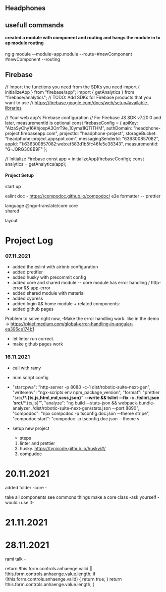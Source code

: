 ## Headphones

## usefull commands

#### created a module with component and routing and hangs the module in to ap module routing

ng g module --module=app.module --route=#newComponent #newComponent --routing

## Firebase

// Import the functions you need from the SDKs you need
import { initializeApp } from "firebase/app";
import { getAnalytics } from "firebase/analytics";
// TODO: Add SDKs for Firebase products that you want to use
// https://firebase.google.com/docs/web/setup#available-libraries

// Your web app's Firebase configuration
// For Firebase JS SDK v7.20.0 and later, measurementId is optional
const firebaseConfig = {
apiKey: "AIzaSyChy16KhjospA3OrrT9e_10yma1IQTITHM",
authDomain: "headphone-project.firebaseapp.com",
projectId: "headphone-project",
storageBucket: "headphone-project.appspot.com",
messagingSenderId: "636300857082",
appId: "1:636300857082:web:ef583d1b5fc46fe5e38343",
measurementId: "G-JQRG3C8B9F"
};

// Initialize Firebase
const app = initializeApp(firebaseConfig);
const analytics = getAnalytics(app);

#### Project Setup

start up

eslint
doc - https://compodoc.github.io/compodoc/
e2e
formatter -- prettier

language @ngx-translate/core
core  
shared

layout

# Project Log

### 07.11.2021

- added the eslint with airbnb configuration
- added pretifier
- added husky with precommit config
- added core and shared module
  -- core module has error handling / http-error && app-error
- added shared module with material
- added cypress
- added login && home module + related components:
- added github pages

Problem to solve right now,
-Make the error handling work. like in the demo -> https://pkief.medium.com/global-error-handling-in-angular-ea395ce174b1

- let linter run correct.
- make github pages work

### 16.11.2021

- call with ramy
- nüm script config
- "start:pwa": "http-server -p 8080 -c-1 dist/robotic-suite-next-gen",
  "write:env": "ngx-scripts env npm_package_version",
  "format": "prettier \"src/**/\*.{ts,js,html,md,scss,json}\" --write && tslint --fix -c ./tslint.json 'src/**/\*.{ts,js}'",
  "analyze": "ng build --stats-json && webpack-bundle-analyzer ./dist/robotic-suite-next-gen/stats.json --port 8890",
  "compodoc": "npx compodoc -p tsconfig.doc.json --theme stripe",
  "compodoc:start": "compodoc -p tsconfig.doc.json --theme s

- setup new project
  - steps
  1. linter and prettier
  2. husky. https://typicode.github.io/husky/#/
  3. compudoc

# 20.11.2021

added folder
-core -

take all components
see commons things
make a core class
-ask yourself - would i use it-

# 21.11.2021

# 28.11.2021

rami talk -

return !this.form.controls.anhaenge.valid || !this.form.controls.anhaenge.value.length;
if (!this.form.controls.anhaenge.valid) {
return true;
}
return !this.form.controls.anhaenge.value.length;
}
